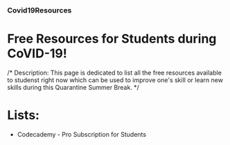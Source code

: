 ### Covid19Resources
# Free Resources for Students during CoVID-19!
/* Description: This page is dedicated to list all the free resources available to studenst right now which can be used to improve one's skill
                or learn new skills during this Quarantine Summer Break. */
                
# Lists:

- Codecademy - Pro Subscription for Students
